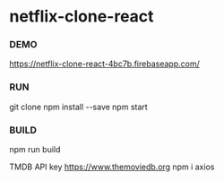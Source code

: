 # netflix-clone-react

### DEMO

https://netflix-clone-react-4bc7b.firebaseapp.com/

### RUN

git clone
npm install --save
npm start

### BUILD

npm run build

TMDB API key
https://www.themoviedb.org
npm i axios

<!-- API Key (v3 auth) -->
<!-- 6f008a69b77818e2941aace5d301b237 -->

<!-- CLEVER -->
<!-- 19f84e11932abbc79e6d83f82d6d1045 -->

<!-- Example API Request -->
<!-- https://api.themoviedb.org/3/movie/550?api_key=6f008a69b77818e2941aace5d301b237 -->

<!-- API Read Access Token (v4 auth) -->
<!-- eyJhbGciOiJIUzI1NiJ9.eyJhdWQiOiI2ZjAwOGE2OWI3NzgxOGUyOTQxYWFjZTVkMzAxYjIzNyIsInN1YiI6IjVmMzE2OGEyOWEzNThkMDAzNzk0OTg1NiIsInNjb3BlcyI6WyJhcGlfcmVhZCJdLCJ2ZXJzaW9uIjoxfQ.ybnA0YKiIySnEP0HVELdA7v8HBwG61WZP1_KlLKEYdI -->
